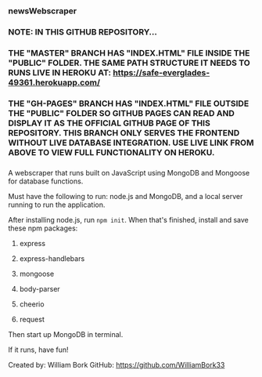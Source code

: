 ### newsWebscraper ###

### NOTE: IN THIS GITHUB REPOSITORY...

### THE "MASTER" BRANCH HAS "INDEX.HTML" FILE INSIDE THE "PUBLIC" FOLDER. THE SAME PATH STRUCTURE IT NEEDS TO RUNS     LIVE IN HEROKU AT: https://safe-everglades-49361.herokuapp.com/

### THE "GH-PAGES" BRANCH HAS "INDEX.HTML" FILE OUTSIDE THE "PUBLIC" FOLDER SO GITHUB PAGES CAN READ AND DISPLAY       IT AS THE OFFICIAL GITHUB PAGE OF THIS REPOSITORY. THIS BRANCH ONLY SERVES THE FRONTEND WITHOUT LIVE DATABASE      INTEGRATION. USE LIVE LINK FROM ABOVE TO VIEW FULL FUNCTIONALITY ON HEROKU.

###

A webscraper that runs built on JavaScript using MongoDB and Mongoose for database functions.

Must have the following to run: node.js and MongoDB, and a local server running to run the application.

After installing node.js, run `npm init`. When that's finished, install and save these npm packages:

1. express

2. express-handlebars

3. mongoose

4. body-parser

5. cheerio

6. request

Then start up MongoDB in terminal.

If it runs, have fun!


Created by: William Bork
GitHub: https://github.com/WilliamBork33